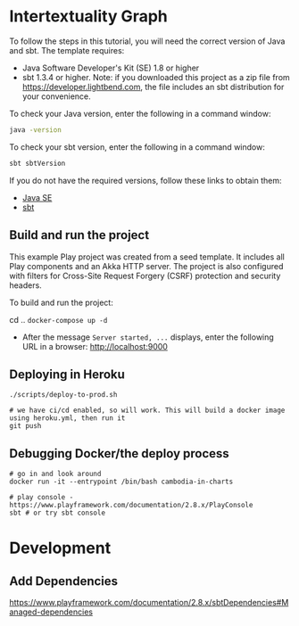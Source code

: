 # Intertextuality Graph

To follow the steps in this tutorial, you will need the correct version of Java and sbt. The template requires:

* Java Software Developer's Kit (SE) 1.8 or higher
* sbt 1.3.4 or higher. Note: if you downloaded this project as a zip file from <https://developer.lightbend.com>, the file includes an sbt distribution for your convenience.

To check your Java version, enter the following in a command window:

```bash
java -version
```

To check your sbt version, enter the following in a command window:

```bash
sbt sbtVersion
```

If you do not have the required versions, follow these links to obtain them:

* [Java SE](http://www.oracle.com/technetwork/java/javase/downloads/index.html)
* [sbt](http://www.scala-sbt.org/download.html)

## Build and run the project

This example Play project was created from a seed template. It includes all Play components and an Akka HTTP server. The project is also configured with filters for Cross-Site Request Forgery (CSRF) protection and security headers.

To build and run the project:


cd ..
`docker-compose up -d`
- After the message `Server started, ...` displays, enter the following URL in a browser: <http://localhost:9000>


## Deploying in Heroku
```
./scripts/deploy-to-prod.sh

# we have ci/cd enabled, so will work. This will build a docker image using heroku.yml, then run it
git push
```

## Debugging Docker/the deploy process
```
# go in and look around
docker run -it --entrypoint /bin/bash cambodia-in-charts

# play console - https://www.playframework.com/documentation/2.8.x/PlayConsole
sbt # or try sbt console
```
# Development
## Add Dependencies
https://www.playframework.com/documentation/2.8.x/sbtDependencies#Managed-dependencies

